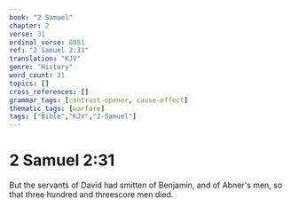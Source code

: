 ```yaml
---
book: "2 Samuel"
chapter: 2
verse: 31
ordinal_verse: 8081
ref: "2 Samuel 2:31"
translation: "KJV"
genre: "History"
word_count: 21
topics: []
cross_references: []
grammar_tags: [contrast-opener, cause-effect]
thematic_tags: [warfare]
tags: ["Bible","KJV","2-Samuel"]
---
```


# 2 Samuel 2:31

But the servants of David had smitten of Benjamin, and of Abner's men, so that three hundred and threescore men died.

